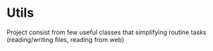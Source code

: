 # Utils
Project consist from few useful classes that simplifying routine tasks (reading/writing files, reading from web)
